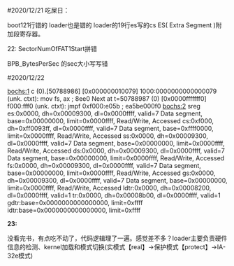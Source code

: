 #2020/12/21
吃屎日：

boot121行错的 loader也是错的 loader的19行es写的cs ES( Extra Segment )附加段寄存器。

22:
SectorNumOfFAT1Start拼错

BPB_BytesPerSec 的sec大小写写错


#2020/12/22

<bochs:1> c
(0).[50788986] [0x000000010079] 1000:0000000000000079 (unk. ctxt): mov fs, ax                ; 8ee0
Next at t=50788987
(0) [0x0000fffffff0] f000:fff0 (unk. ctxt): jmpf 0xf000:e05b          ; ea5be000f0
<bochs:2> sreg
es:0x0000, dh=0x00009300, dl=0x0000ffff, valid=7
        Data segment, base=0x00000000, limit=0x0000ffff, Read/Write, Accessed
cs:0xf000, dh=0xff0093ff, dl=0x0000ffff, valid=7
        Data segment, base=0xffff0000, limit=0x0000ffff, Read/Write, Accessed
ss:0x0000, dh=0x00009300, dl=0x0000ffff, valid=7
        Data segment, base=0x00000000, limit=0x0000ffff, Read/Write, Accessed
ds:0x0000, dh=0x00009300, dl=0x0000ffff, valid=7
        Data segment, base=0x00000000, limit=0x0000ffff, Read/Write, Accessed
fs:0x0000, dh=0x00009300, dl=0x0000ffff, valid=7
        Data segment, base=0x00000000, limit=0x0000ffff, Read/Write, Accessed
gs:0x0000, dh=0x00009300, dl=0x0000ffff, valid=7
        Data segment, base=0x00000000, limit=0x0000ffff, Read/Write, Accessed
ldtr:0x0000, dh=0x00008200, dl=0x0000ffff, valid=1
tr:0x0000, dh=0x00008b00, dl=0x0000ffff, valid=1
gdtr:base=0x0000000000000000, limit=0xffff
idtr:base=0x0000000000000000, limit=0xffff

**23:**

没看完书，有点吃不动了，代码逻辑理了一遍。感觉差不多？loader主要负责硬件信息的检测、kernel加载和模式切换(实模式【real】->保护模式【protect】->IA-32e模式)